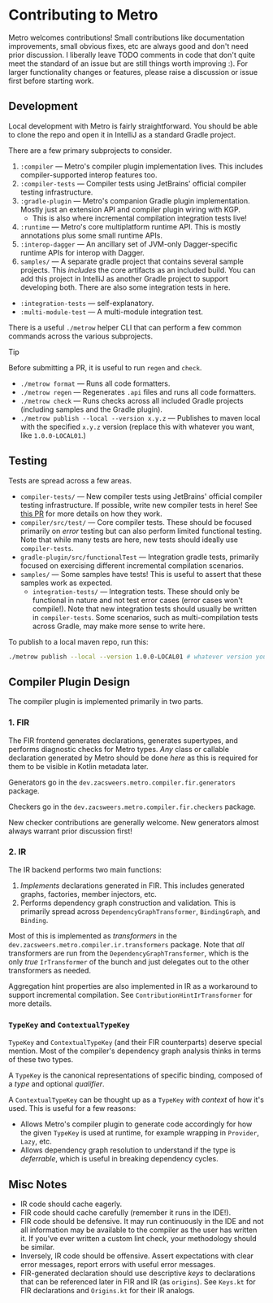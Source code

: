 # Contributing to Metro

Metro welcomes contributions! Small contributions like documentation improvements, small obvious fixes, etc are always good and don't need prior discussion. I liberally leave TODO comments in code that don't quite meet the standard of an issue but are still things worth improving :). For larger functionality changes or features, please raise a discussion or issue first before starting work.

## Development

Local development with Metro is fairly straightforward. You should be able to clone the repo and open it in IntelliJ as a standard Gradle project.

There are a few primary subprojects to consider.

1. `:compiler` — Metro's compiler plugin implementation lives. This includes compiler-supported interop features too.
2. `:compiler-tests` — Compiler tests using JetBrains' official compiler testing infrastructure.
3. `:gradle-plugin` — Metro's companion Gradle plugin implementation. Mostly just an extension API and compiler plugin wiring with KGP.
    - This is also where incremental compilation integration tests live!
4. `:runtime` — Metro's core multiplatform runtime API. This is mostly annotations plus some small runtime APIs.
5. `:interop-dagger` — An ancillary set of JVM-only Dagger-specific runtime APIs for interop with Dagger.
6. `samples/` — A separate gradle project that contains several sample projects. This _includes_ the core artifacts as an included build. You can add this project in IntelliJ as another Gradle project to support developing both. There are also some integration tests in here.
  - `:integration-tests` — self-explanatory.
  - `:multi-module-test` — A multi-module integration test.

There is a useful `./metrow` helper CLI that can perform a few common commands across the various subprojects.

> [!TIP]
> Before submitting a PR, it is useful to run `regen` and `check`.

* `./metrow format` — Runs all code formatters.
* `./metrow regen` — Regenerates `.api` files and runs all code formatters.
* `./metrow check` — Runs checks across all included Gradle projects (including samples and the Gradle plugin).
* `./metrow publish --local --version x.y.z` — Publishes to maven local with the specified `x.y.z` version (replace this with whatever you want, like `1.0.0-LOCAL01`.)

## Testing

Tests are spread across a few areas.

* `compiler-tests/` — New compiler tests using JetBrains' official compiler testing infrastructure. If possible, write new compiler tests in here! See [this PR](https://github.com/ZacSweers/metro/pull/128) for more details on how they work.
* `compiler/src/test/` — Core compiler tests. These should be focused primarily on _error_ testing but can also perform limited functional testing. Note that while many tests are here, new tests should ideally use `compiler-tests`.
* `gradle-plugin/src/functionalTest` — Integration gradle tests, primarily focused on exercising different incremental compilation scenarios.
* `samples/` — Some samples have tests! This is useful to assert that these samples work as expected.
    * `integration-tests/` — Integration tests. These should only be functional in nature and not test error cases (error cases won't compile!). Note that new integration tests should usually be written in `compiler-tests`. Some scenarios, such as multi-compilation tests across Gradle, may make more sense to write here.

To publish to a local maven repo, run this:

```bash
./metrow publish --local --version 1.0.0-LOCAL01 # whatever version you want
```

## Compiler Plugin Design

The compiler plugin is implemented primarily in two parts.

### 1. FIR

The FIR frontend generates declarations, generates supertypes, and performs diagnostic checks for Metro types. _Any_ class or callable declaration generated by Metro should be done _here_ as this is required for them to be visible in Kotlin metadata later.

Generators go in the `dev.zacsweers.metro.compiler.fir.generators` package.

Checkers go in the `dev.zacsweers.metro.compiler.fir.checkers` package.

New checker contributions are generally welcome. New generators almost always warrant prior discussion first!

### 2. IR

The IR backend performs two main functions:

1. _Implements_ declarations generated in FIR. This includes generated graphs, factories, member injectors, etc.
2. Performs dependency graph construction and validation. This is primarily spread across `DependencyGraphTransformer`, `BindingGraph`, and `Binding`.

Most of this is implemented as _transformers_ in the `dev.zacsweers.metro.compiler.ir.transformers` package. Note that _all_ transformers are run from the `DependencyGraphTransformer`, which is the only _true_ `IrTransformer` of the bunch and just delegates out to the other transformers as needed.

Aggregation hint properties are also implemented in IR as a workaround to support incremental compilation. See `ContributionHintIrTransformer` for more details.

### `TypeKey` and `ContextualTypeKey`

`TypeKey` and `ContextualTypeKey` (and their FIR counterparts) deserve special mention. Most of the compiler's dependency graph analysis thinks in terms of these two types.

A `TypeKey` is the canonical representations of specific binding, composed of a _type_ and optional _qualifier_.

A `ContextualTypeKey` can be thought up as a `TypeKey` _with context_ of how it's used. This is useful for a few reasons:

* Allows Metro's compiler plugin to generate code accordingly for how the given `TypeKey` is used at runtime, for example wrapping in `Provider`, `Lazy`, etc.
* Allows dependency graph resolution to understand if the type is _deferrable_, which is useful in breaking dependency cycles.

## Misc Notes

* IR code should cache eagerly.
* FIR code should cache carefully (remember it runs in the IDE!).
* FIR code should be defensive. It may run continuously in the IDE and not all information may be available to the compiler as the user has written it. If you've ever written a custom lint check, your methodology should be similar.
* Inversely, IR code should be offensive. Assert expectations with clear error messages, report errors with useful error messages.
* FIR-generated declaration should use descriptive _keys_ to declarations that can be referenced later in FIR and IR (as `origins`). See `Keys.kt` for FIR declarations and `Origins.kt` for their IR analogs.
